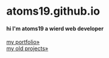 # atoms19.github.io

#### hi I'm atoms19 a wierd web developer 


[my portfolio»](https://atoms19.github.io/portfolio-site/)
<br/>
[my old projects»](https://atoms19.github.io/code-sl-backup-)
